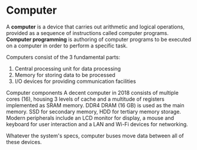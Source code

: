 # Computer

A **computer** is a device that carries out arithmetic and logical operations, provided as a sequence of instructions called computer programs. **Computer programming** is authoring of computer programs to be executed on a computer in order to perform a specific task.



Computers consist of the 3 fundamental parts:
1. Central processing unit for data processing
2. Memory for storing data to be processed
3. I/O devices for providing communication facilities

Computer components
A decent computer in 2018 consists of multiple cores (16), housing 3 levels of cache and a multitude of registers implemented as SRAM memory. DDR4 DRAM (16 GB) is used as the main memory. SSD for secondary memory, HDD for tertiary memory storage. Modern peripherals include an LCD monitor for display, a mouse and keyboard for user interaction and a LAN and Wi-Fi devices for networking.

Whatever the system's specs, computer buses move data between all of these devices.
